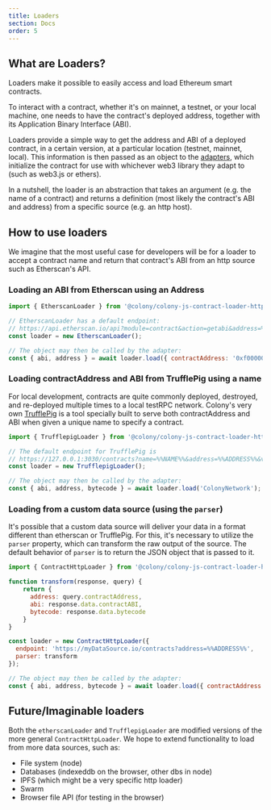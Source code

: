 ```yaml
---
title: Loaders
section: Docs
order: 5
---
```


## What are Loaders?
Loaders make it possible to easily access and load Ethereum smart contracts.

To interact with a contract, whether it's on mainnet, a testnet, or your local machine, one needs to have the contract's deployed address, together with its Application Binary Interface (ABI).

Loaders provide a simple way to get the address and ABI of a deployed contract, in a certain version, at a particular location (testnet, mainnet, local). This information is then passed as an object to the [adapters](../docs-adapters/ "Docs"), which initialize the contract for use with whichever web3 library they adapt to (such as web3.js or ethers).

In a nutshell, the loader is an abstraction that takes an argument (e.g. the name of a contract) and returns a definition (most likely the contract's ABI and address) from a specific source (e.g. an http host).

## How to use loaders
We imagine that the most useful case for developers will be for a loader to accept a contract name and return that contract's ABI from an http source such as Etherscan's API.

### Loading an ABI from Etherscan using an Address
```javascript
import { EtherscanLoader } from '@colony/colony-js-contract-loader-http';

// EtherscanLoader has a default endpoint:
// https://api.etherscan.io/api?module=contract&action=getabi&address=%%ADDRESS%%
const loader = new EtherscanLoader();

// The object may then be called by the adapter:
const { abi, address } = await loader.load({ contractAddress: '0xf000000000000000000000000000000000000000'});
 ```

### Loading contractAddress and ABI from TrufflePig using a name
For local development, contracts are quite commonly deployed, destroyed, and re-deployed multiple times to a local testRPC network. Colony's very own [TrufflePig](https://github.com/JoinColony/trufflepig) is a tool specially built to serve both contractAddress and ABI when given a unique name to specify a contract.

```javascript
import { TrufflepigLoader } from '@colony/colony-js-contract-loader-http';

// The default endpoint for TrufflePig is
// https://127.0.0.1:3030/contracts?name=%%NAME%%&address=%%ADDRESS%%&version=%%VERSION%%
const loader = new TrufflepigLoader();

// The object may then be called by the adapter:
const { abi, address, bytecode } = await loader.load('ColonyNetwork');
```

### Loading from a custom data source (using the `parser`)
It's possible that a custom data source will deliver your data in a format different than etherscan or TrufflePig. For this, it's necessary to utilize the `parser` property, which can transform the raw output of the source. The default behavior of `parser` is to return the JSON object that is passed to it.

```javascript
import { ContractHttpLoader } from '@colony/colony-js-contract-loader-http';

function transform(response, query) {
    return {
      address: query.contractAddress,
      abi: response.data.contractABI,
      bytecode: response.data.bytecode
    }
}

const loader = new ContractHttpLoader({
  endpoint: 'https://myDataSource.io/contracts?address=%%ADDRESS%%',
  parser: transform
});

// The object may then be called by the adapter:
const { abi, address, bytecode } = await loader.load({ contractAddress: '0xdeadbeef' });
```

## Future/Imaginable loaders
Both the `etherscanLoader` and `TrufflepigLoader` are modified versions of the more general `ContractHttpLoader`. We hope to extend functionality to load from more data sources, such as:


- File system (node)
- Databases (indexeddb on the browser, other dbs in node)
- IPFS (which might be a very specific http loader)
- Swarm
- Browser file API (for testing in the browser)
